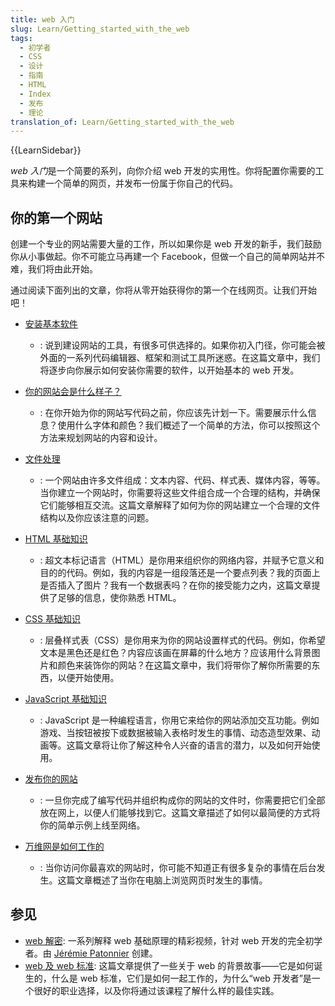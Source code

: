 ```yaml
---
title: web 入门
slug: Learn/Getting_started_with_the_web
tags:
  - 初学者
  - CSS
  - 设计
  - 指南
  - HTML
  - Index
  - 发布
  - 理论
translation_of: Learn/Getting_started_with_the_web
---
```

{{LearnSidebar}}

*web 入门*是一个简要的系列，向你介绍 web 开发的实用性。你将配置你需要的工具来构建一个简单的网页，并发布一份属于你自己的代码。

## 你的第一个网站

创建一个专业的网站需要大量的工作，所以如果你是 web 开发的新手，我们鼓励你从小事做起。你不可能立马再建一个 Facebook，但做一个自己的简单网站并不难，我们将由此开始。

通过阅读下面列出的文章，你将从零开始获得你的第一个在线网页。让我们开始吧！

- [安装基本软件](/zh-CN/docs/Learn/Getting_started_with_the_web/Installing_basic_software)

  - : 说到建设网站的工具，有很多可供选择的。如果你初入门径，你可能会被外面的一系列代码编辑器、框架和测试工具所迷惑。在这篇文章中，我们将逐步向你展示如何安装你需要的软件，以开始基本的 web 开发。

- [你的网站会是什么样子？](/zh-CN/docs/Learn/Getting_started_with_the_web/What_will_your_website_look_like)

  - : 在你开始为你的网站写代码之前，你应该先计划一下。需要展示什么信息？使用什么字体和颜色？我们概述了一个简单的方法，你可以按照这个方法来规划网站的内容和设计。

- [文件处理](/zh-CN/docs/Learn/Getting_started_with_the_web/Dealing_with_files)

  - : 一个网站由许多文件组成：文本内容、代码、样式表、媒体内容，等等。当你建立一个网站时，你需要将这些文件组合成一个合理的结构，并确保它们能够相互交流。这篇文章解释了如何为你的网站建立一个合理的文件结构以及你应该注意的问题。

- [HTML 基础知识](/zh-CN/docs/Learn/Getting_started_with_the_web/HTML_basics)

  - : 超文本标记语言（HTML）是你用来组织你的网络内容，并赋予它意义和目的的代码。例如，我的内容是一组段落还是一个要点列表？我的页面上是否插入了图片？我有一个数据表吗？在你的接受能力之内，这篇文章提供了足够的信息，使你熟悉 HTML。

- [CSS 基础知识](/zh-CN/docs/Learn/Getting_started_with_the_web/CSS_basics)

  - : 层叠样式表（CSS）是你用来为你的网站设置样式的代码。例如，你希望文本是黑色还是红色？内容应该画在屏幕的什么地方？应该用什么背景图片和颜色来装饰你的网站？在这篇文章中，我们将带你了解你所需要的东西，以便开始使用。

- [JavaScript 基础知识](/zh-CN/docs/Learn/Getting_started_with_the_web/JavaScript_basics)

  - : JavaScript 是一种编程语言，你用它来给你的网站添加交互功能。例如游戏、当按钮被按下或数据被输入表格时发生的事情、动态造型效果、动画等。这篇文章将让你了解这种令人兴奋的语言的潜力，以及如何开始使用。

- [发布你的网站](/zh-CN/docs/Learn/Getting_started_with_the_web/Publishing_your_website)

  - : 一旦你完成了编写代码并组织构成你的网站的文件时，你需要把它们全部放在网上，以便人们能够找到它。这篇文章描述了如何以最简便的方式将你的简单示例上线至网络。

- [万维网是如何工作的](/zh-CN/docs/Learn/Getting_started_with_the_web/How_the_Web_works)

  - : 当你访问你最喜欢的网站时，你可能不知道正有很多复杂的事情在后台发生。这篇文章概述了当你在电脑上浏览网页时发生的事情。

## 参见

- [web 解密](https://www.youtube.com/playlist?list=PLo3w8EB99pqLEopnunz-dOOBJ8t-Wgt2g): 一系列解释 web 基础原理的精彩视频，针对 web 开发的完全初学者。由 [Jérémie Patonnier](https://twitter.com/JeremiePat) 创建。
- [web 及 web 标准](/zh-CN/docs/Learn/Getting_started_with_the_web/The_web_and_web_standards): 这篇文章提供了一些关于 web 的背景故事——它是如何诞生的，什么是 web 标准，它们是如何一起工作的，为什么“web 开发者”是一个很好的职业选择，以及你将通过该课程了解什么样的最佳实践。
